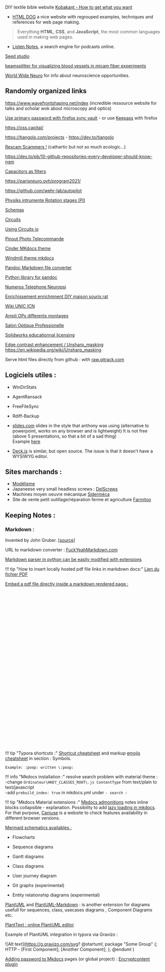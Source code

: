 
DIY textile bible website [Kobakant - How to get what you want](https://www.kobakant.at/DIY/)

- [ HTML DOG](https://htmldog.com/)  a nice website with regrouped examples, techniques and references for web page making.

> Everything **HTML**, **CSS**, and **JavaScript**,
> the most common languages used in making web pages.

- [Listen Notes](https://www.listennotes.com/?s=df), a search engine for podcasts online.

[Seed studio](https://www.seeedstudio.com/category/Grove-c-1003.html)

[beamsplitter for visualizing blood vessels in micam fiber experiments](https://www.chroma.com/products/parts/silver-sputtered-non-polarizing-50-50-vis-beamsplitter#tabs-detail_page_plot-left-1|tabs-0-main-1)

[World Wide Neuro](https://www.world-wide.org/Neuro/) for info about neuroscience opportunities.

## Randomly organized links

https://www.wavefrontshaping.net/index (incredible ressource website for talks and scholar wok about microscopy and optics)

[Use primary password with firefox sync vault](https://support.mozilla.org/en-US/kb/use-primary-password-protect-stored-logins) - or use [Keepass](https://www.numetopia.fr/comment-utiliser-keepass-avec-firefox/) with firefox

https://oss.capital/

https://tiangolo.com/projects - https://dev.to/tiangolo

[Rescam Scammers !](https://www.rescam.org/) (cathartic but not so much ecologic...)

https://dev.to/pb/10-github-repositories-every-developer-should-know-ngm

[Capacitors as filters](https://www.arrow.com/en/research-and-events/articles/using-capacitors-to-filter-electrical-noise)

https://parisneuro.ovh/program2021/

https://github.com/wehr-lab/autopilot

[Physiks intrumente Rotation stages (PI)](https://www.physikinstrumente.com/en/products/rotation-stages/)

[Schemas](https://www.draw.io/)

[Circuits](https://www.circuito.io/app?components=512,11021)

[Using Circuits io](https://www.instructables.com/id/How-to-Use-Circuitsio-for-Arduino-Projects-and-Emb/)

[Pinout Photo Telecommande](https://www.doc-diy.net/photo/remote_pinout/)

[Cinder MKdocs theme](https://sourcefoundry.org/cinder/)

[Windmill theme mkdocs](https://github.com/gristlabs/mkdocs-windmill)

[Pandoc Markdown file converter](https://pandoc.org/demos.html)

[Python library for pandoc](https://pypi.org/project/pyandoc/)

[Numeros Telephone Neuropsi](http://neuro-psi.cnrs.fr/spip.php?article683)

[Enrichissement enrichmnent DIY maison souris rat](https://pethelpful.com/rodents/homemade-rat-cages-and-toys)

[Wiki UNIC ICN](157.136.60.248/index.php/)

[Ampli OPs differents montages](https://www.electronique-radioamateur.fr/elec/schema/montage-aop.php)

[Salon Optique Professionelle](https://www.google.com/search?q=optical+valley&ie=utf-8&oe=utf-8&client=firefox-b-ab)

[Solidworks educationnal licensing](https://www.solidworks.com/sw/education/6433_ENU_HTML.htm?sw_edu_main_goedu)

[Edge contrast enhancement / Unsharp_masking](https://en.wikipedia.org/wiki/Edge_enhancement) https://en.wikipedia.org/wiki/Unsharp_masking

Serve html files directly from github : with [raw.gitrack.com](https://raw.githack.com/)

## Logiciels utiles :

- WinDirStats
- AgentRansack
- FreeFileSync
- Rdiff-Backup

- [slides.com](https://slides.com/) slides in the style that anthony was using (alternative to powerpoint, works on any browser and is lightweight) It is not free (above 5 presentations, so that a bit of a sad thing)  
  Example [here](slides-deck.html)
- [Deck.js](http://imakewebthings.com/deck.js/#intro) is similar, but open source. The issue is that it doesn't have a WYSIWYG editor.
## Sites marchands :

- [Modélisme](https://www.multirex.net/)
- Japaneese very small headless screws : [DelScrews](https://www.del-screw.com/(sus)flat_point.html#sus-flat)
- Machines moyen oeuvre mécanique [Siderméca](https://www.sidermeca.com/machines-outils-fraiseuses-fraiseuses-d-etabli,173.html)
- Site de vente petit outillage/réparation ferme et agriculture [Farmitoo](https://www.farmitoo.com/fr/)

## Keeping Notes :

### Markdown :

Invented by John Gruber. [[source](https://daringfireball.net/projects/markdown/syntax#overview)] 

URL to markdown converter : [FuckYeahMarkdown.com](http://fuckyeahmarkdown.com/)

[Markdown parser in python can be easily modified with extensions](https://python-markdown.github.io/extensions/#officially-supported-extensions)

!!! tip "How to insert locally hosted pdf file links in markdown docs:"
    <a href="../Datasheets/CONCOURS SCIENTIFIQUE.pdf">Lien du fichier PDF</a>

<u>Embed a pdf file directly inside a markdown rendered page :</u>

<embed src="C:\Users\Timothe\NasgoyaveOC\Professionnel\TheseUNIC\MKdocs\notedocs\Datasheets\CONCOURS SCIENTIFIQUE.pdf#view=FitW" type="application/pdf" height="500px" width="1200px"/>

!!! tip "Typora shortcuts :"
    [Shortcut cheatsheet](https://chowdera.com/2020/12/20201231231815989h.html) and markup [emojis cheatsheet](https://gist.github.com/rxaviers/7360908) in section : Symbols.
    

    Example: :poop: written \:poop:

!!! info "Mkdocs installation :"
    resolve search problem with material theme : </br>
    -change `Ordinateur\HKEY_CLASSES_ROOT\.js ContentType` from text/plain to text/javascript</br>
    -add `prebuild_index: true` in mkdocs.yml under `- search :`

!!! tip "Mkdocs Material extensions :"
    [Mkdocs admonitions](https://squidfunk.github.io/mkdocs-material/reference/admonitions/#tasklist)  notes inline blocks collapsible - explanation.
    Possibility to add [lazy loading in mkdocs](https://squidfunk.github.io/mkdocs-material/reference/images/). For that purpose, [Caniuse](https://caniuse.com/loading-lazy-attr) is a website to check features availability in different browser versions.



[Mermaid schematics availables :](https://mermaid-js.github.io/mermaid/#/)

- Flowcharts

- Sequence diagrams

- Gantt diagrams

- Class diagrams

- User journey diagram

- Git graphs (experimental)

- Entity relationship diagrams (experimental)

[PlantUML](https://plantuml.com/) and [PlantUML-Markdown](https://github.com/mikitex70/plantuml-markdown) : is another extension for diagrams usefull for sequences, class, usecases diagrams , Component Diagrams etc.

[PlantText : online PlantUML editor](https://www.planttext.com/)

Example of PlantUML integration in typora via Gravizo  :

![Alt text](https://g.gravizo.com/svg?
	@startuml;
    package "Some Group" {;
    HTTP - [First Component]; 
    [Another Component];
    };
    @enduml
)



<u>Adding password to Mkdocs</u> pages (or global project) : [Encryptcontent plugin](https://pypi.org/project/mkdocs-encryptcontent-plugin/)















































